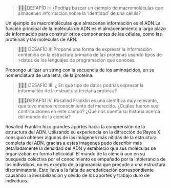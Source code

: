 > 🧗🏻‍♀️DESAFÍO I:: ¿Podrías buscar un ejemplo de macromoléculas que almacenen información sobre la ‘identidad’ de una célula?

Un ejemplo de macromoléculas que almacenan información es el ADN.La función principal de la molécula de ADN es el almacenamiento a largo plazo de información para construir otros componentes de las células, como las proteínas y las moléculas de ARN.

>🧗🏻‍♀️ DESAFÍO II: Proponé una forma de expresar la información contenida en la estructura primaria de las proteínas usando tipos de >datos de los lenguajes de programación que conocés.

Propongo utilizar un string con la secuencia de los aminoácidos, en su nomenclatura de una letra, de la proteína.

>🧗🏻‍♀️ DESAFÍO III: ¿ En qué tipo de datos podrías expresar la información de la estructura terciaria proteica?



>🧗🏻‍♀️DESAFÍO IV: Rosalind Franklin es una científica muy relevante, que tuvo menos reconocimiento del merecido. ¿Cuáles fueron sus contribuciones en este campo? ¿Qué nos cuenta su historia acerca del mundo de la ciencia?


Rosalind Franklin hizo grandes aportes hacia la comprensión de la estructura del ADN. Utilizando su experiencia en la difracción de Rayos X consiguió obtener algunas de las imágenes más nítidas de la estructura completa del ADN, gracias a estas imagenes pudo describir más detalladamente la densidad del ADN y estableció que sus moléculas se organizaban en forma helicoidal.
El mundo de la ciencia aun en su busqueda colectiva por el conocimiento es empañado por la intolerancia de los individuos, no es excepto de la ignorancia que procude a una estructura discriminatoria. Esto lleva a la falta de acredeticación correspondiente causando la invisibilización y olvido de los aportes y trabajo duro de individuos.